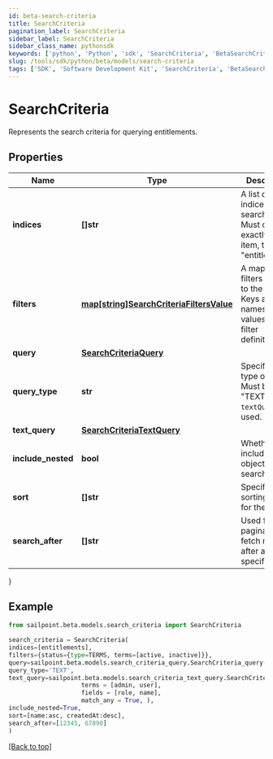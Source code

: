 ```yaml
---
id: beta-search-criteria
title: SearchCriteria
pagination_label: SearchCriteria
sidebar_label: SearchCriteria
sidebar_class_name: pythonsdk
keywords: ['python', 'Python', 'sdk', 'SearchCriteria', 'BetaSearchCriteria'] 
slug: /tools/sdk/python/beta/models/search-criteria
tags: ['SDK', 'Software Development Kit', 'SearchCriteria', 'BetaSearchCriteria']
---
```


# SearchCriteria

Represents the search criteria for querying entitlements.

## Properties

Name | Type | Description | Notes
------------ | ------------- | ------------- | -------------
**indices** | **[]str** | A list of indices to search within. Must contain exactly one item, typically \"entitlements\". | [required]
**filters** | [**map[string]SearchCriteriaFiltersValue**](search-criteria-filters-value) | A map of filters applied to the search. Keys are filter names, and values are filter definitions. | [optional] 
**query** | [**SearchCriteriaQuery**](search-criteria-query) |  | [optional] 
**query_type** | **str** | Specifies the type of query. Must be \"TEXT\" if `textQuery` is used. | [optional] 
**text_query** | [**SearchCriteriaTextQuery**](search-criteria-text-query) |  | [optional] 
**include_nested** | **bool** | Whether to include nested objects in the search results. | [optional] [default to False]
**sort** | **[]str** | Specifies the sorting order for the results. | [optional] 
**search_after** | **[]str** | Used for pagination to fetch results after a specific point. | [optional] 
}

## Example

```python
from sailpoint.beta.models.search_criteria import SearchCriteria

search_criteria = SearchCriteria(
indices=[entitlements],
filters={status={type=TERMS, terms=[active, inactive]}},
query=sailpoint.beta.models.search_criteria_query.SearchCriteria_query(),
query_type='TEXT',
text_query=sailpoint.beta.models.search_criteria_text_query.SearchCriteria_textQuery(
                    terms = [admin, user], 
                    fields = [role, name], 
                    match_any = True, ),
include_nested=True,
sort=[name:asc, createdAt:desc],
search_after=[12345, 67890]
)

```
[[Back to top]](#) 

